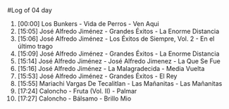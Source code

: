 #Log of 04 day

1. [00:00] Los Bunkers - Vida de Perros - Ven Aqui
1. [15:05] José Alfredo Jiménez - Grandes Éxitos - La Enorme Distancia
1. [15:06] José Alfredo Jiménez - Los Éxitos de Siempre, Vol. 2 - En el último trago
1. [15:09] José Alfredo Jiménez - Grandes Éxitos - La Enorme Distancia
1. [15:14] José Alfredo Jiménez - José Alfredo Jimenez - La Que Se Fue
1. [15:16] José Alfredo Jiménez - La Malagradecida - Media Vuelta
1. [15:53] José Alfredo Jiménez - Grandes Éxitos - El Rey
1. [15:55] Mariachi Vargas De Tecalitlan - Las Mañanitas - Las Mañanitas
1. [17:24] Caloncho - Fruta (Vol. II) - Palmar
1. [17:27] Caloncho - Bálsamo - Brillo Mio
